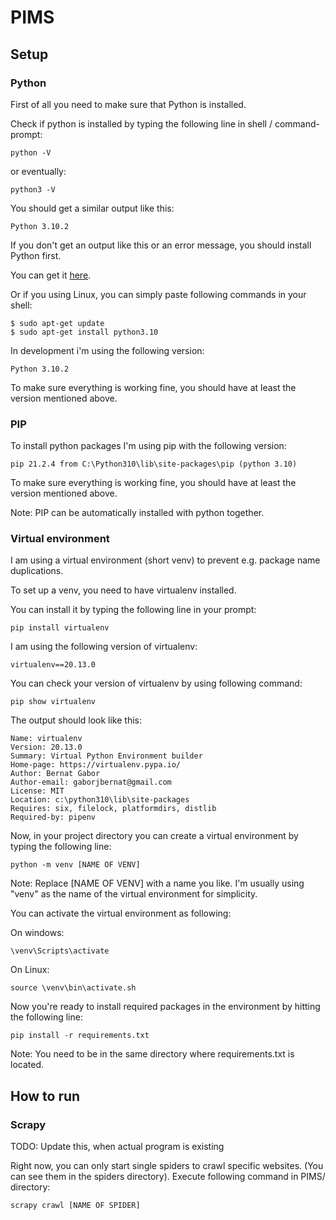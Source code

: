 # PIMS
## Setup
### Python

First of all you need to make sure that Python is installed.

Check if python is installed by typing the following line in shell / command-prompt:

    python -V
    
or eventually:

    python3 -V
    
You should get a similar output like this:

    Python 3.10.2
    
If you don't get an output like this or an error message, you should install Python first.

You can get it [here](https://www.python.org/downloads/).

Or if you using Linux, you can simply paste following commands in your shell:

    $ sudo apt-get update
    $ sudo apt-get install python3.10

In development i'm using the following version:

    Python 3.10.2
  
To make sure everything is working fine, you should have at least the version mentioned above.

### PIP

To install python packages I'm using pip with the following version:

    pip 21.2.4 from C:\Python310\lib\site-packages\pip (python 3.10)
    
To make sure everything is working fine, you should have at least the version mentioned above.

Note: PIP can be automatically installed with python together.

### Virtual environment

I am using a virtual environment (short venv) to prevent e.g. package name duplications.

To set up a venv, you need to have virtualenv installed.

You can install it by typing the following line in your prompt:

    pip install virtualenv
    
I am using the following version of virtualenv:

    virtualenv==20.13.0
    
You can check your version of virtualenv by using following command:

    pip show virtualenv

The output should look like this:

    Name: virtualenv
    Version: 20.13.0
    Summary: Virtual Python Environment builder
    Home-page: https://virtualenv.pypa.io/
    Author: Bernat Gabor
    Author-email: gaborjbernat@gmail.com
    License: MIT
    Location: c:\python310\lib\site-packages
    Requires: six, filelock, platformdirs, distlib
    Required-by: pipenv

Now, in your project directory you can create a virtual environment by typing the following line:

    python -m venv [NAME OF VENV]
    
Note: Replace [NAME OF VENV] with a name you like. I'm usually using "venv" as the name of the virtual environment for simplicity.

You can activate the virtual environment as following:

On windows:

    \venv\Scripts\activate
    
On Linux:

    source \venv\bin\activate.sh
    
Now you're ready to install required packages in the environment by hitting the following line:

    pip install -r requirements.txt
    
Note: You need to be in the same directory where requirements.txt is located.


## How to run

### Scrapy

TODO: Update this, when actual program is existing

Right now, you can only start single spiders to crawl specific websites.
(You can see them in the spiders directory).
Execute following command in PIMS/ directory:

    scrapy crawl [NAME OF SPIDER]

